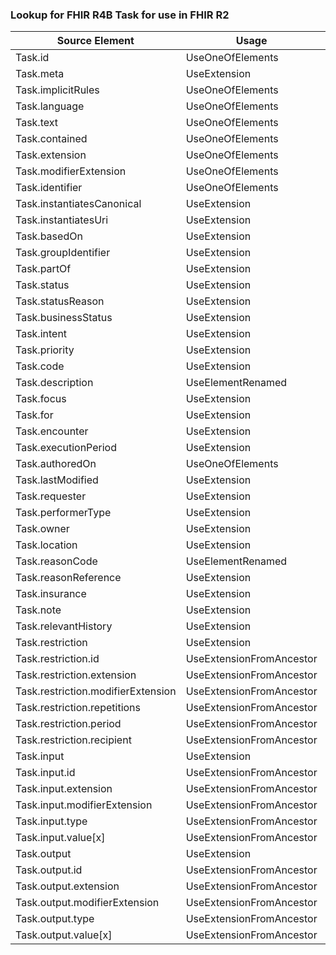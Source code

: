 ### Lookup for FHIR R4B Task for use in FHIR R2

| Source Element | Usage | Target |
| -------------- | ----- | ------ |
| Task.id | UseOneOfElements | ProcessRequest.id,ProcessResponse.id,Order.id,OrderResponse.id |
| Task.meta | UseExtension | http://hl7.org/fhir/4.3/StructureDefinition/extension-Task.meta |
| Task.implicitRules | UseOneOfElements | ProcessRequest.implicitRules,ProcessResponse.implicitRules,Order.implicitRules,OrderResponse.implicitRules |
| Task.language | UseOneOfElements | ProcessRequest.language,ProcessResponse.language,Order.language,OrderResponse.language |
| Task.text | UseOneOfElements | ProcessRequest.text,ProcessResponse.text,Order.text,OrderResponse.text |
| Task.contained | UseOneOfElements | ProcessRequest.contained,ProcessResponse.contained,Order.contained,OrderResponse.contained |
| Task.extension | UseOneOfElements | ProcessRequest.extension,ProcessResponse.extension,Order.extension,OrderResponse.extension |
| Task.modifierExtension | UseOneOfElements | ProcessRequest.modifierExtension,ProcessResponse.modifierExtension,Order.modifierExtension,OrderResponse.modifierExtension |
| Task.identifier | UseOneOfElements | ProcessRequest.identifier,ProcessResponse.identifier,Order.identifier,OrderResponse.identifier |
| Task.instantiatesCanonical | UseExtension | http://hl7.org/fhir/4.3/StructureDefinition/extension-Task.instantiatesCanonical |
| Task.instantiatesUri | UseExtension | http://hl7.org/fhir/4.3/StructureDefinition/extension-Task.instantiatesUri |
| Task.basedOn | UseExtension | http://hl7.org/fhir/4.3/StructureDefinition/extension-Task.basedOn |
| Task.groupIdentifier | UseExtension | http://hl7.org/fhir/4.3/StructureDefinition/extension-Task.groupIdentifier |
| Task.partOf | UseExtension | http://hl7.org/fhir/4.3/StructureDefinition/extension-Task.partOf |
| Task.status | UseExtension | http://hl7.org/fhir/4.3/StructureDefinition/extension-Task.status |
| Task.statusReason | UseExtension | http://hl7.org/fhir/4.3/StructureDefinition/extension-Task.statusReason |
| Task.businessStatus | UseExtension | http://hl7.org/fhir/4.3/StructureDefinition/extension-Task.businessStatus |
| Task.intent | UseExtension | http://hl7.org/fhir/4.3/StructureDefinition/extension-Task.intent |
| Task.priority | UseExtension | http://hl7.org/fhir/4.3/StructureDefinition/extension-Task.priority |
| Task.code | UseExtension | http://hl7.org/fhir/4.3/StructureDefinition/extension-Task.code |
| Task.description | UseElementRenamed | OrderResponse.description |
| Task.focus | UseExtension | http://hl7.org/fhir/4.3/StructureDefinition/extension-Task.focus |
| Task.for | UseExtension | http://hl7.org/fhir/4.3/StructureDefinition/extension-Task.for |
| Task.encounter | UseExtension | http://hl7.org/fhir/4.3/StructureDefinition/extension-Task.encounter |
| Task.executionPeriod | UseExtension | http://hl7.org/fhir/4.3/StructureDefinition/extension-Task.executionPeriod |
| Task.authoredOn | UseOneOfElements | Order.date,OrderResponse.date |
| Task.lastModified | UseExtension | http://hl7.org/fhir/4.3/StructureDefinition/extension-Task.lastModified |
| Task.requester | UseExtension | http://hl7.org/fhir/4.3/StructureDefinition/extension-Task.requester |
| Task.performerType | UseExtension | http://hl7.org/fhir/4.3/StructureDefinition/extension-Task.performerType |
| Task.owner | UseExtension | http://hl7.org/fhir/4.3/StructureDefinition/extension-Task.owner |
| Task.location | UseExtension | http://hl7.org/fhir/4.3/StructureDefinition/extension-Task.location |
| Task.reasonCode | UseElementRenamed | Order.reason[x] |
| Task.reasonReference | UseExtension | http://hl7.org/fhir/4.3/StructureDefinition/extension-Task.reasonReference |
| Task.insurance | UseExtension | http://hl7.org/fhir/4.3/StructureDefinition/extension-Task.insurance |
| Task.note | UseExtension | http://hl7.org/fhir/4.3/StructureDefinition/extension-Task.note |
| Task.relevantHistory | UseExtension | http://hl7.org/fhir/4.3/StructureDefinition/extension-Task.relevantHistory |
| Task.restriction | UseExtension | http://hl7.org/fhir/4.3/StructureDefinition/extension-Task.restriction |
| Task.restriction.id | UseExtensionFromAncestor | - |
| Task.restriction.extension | UseExtensionFromAncestor | - |
| Task.restriction.modifierExtension | UseExtensionFromAncestor | - |
| Task.restriction.repetitions | UseExtensionFromAncestor | - |
| Task.restriction.period | UseExtensionFromAncestor | - |
| Task.restriction.recipient | UseExtensionFromAncestor | - |
| Task.input | UseExtension | http://hl7.org/fhir/4.3/StructureDefinition/extension-Task.input |
| Task.input.id | UseExtensionFromAncestor | - |
| Task.input.extension | UseExtensionFromAncestor | - |
| Task.input.modifierExtension | UseExtensionFromAncestor | - |
| Task.input.type | UseExtensionFromAncestor | - |
| Task.input.value[x] | UseExtensionFromAncestor | - |
| Task.output | UseExtension | http://hl7.org/fhir/4.3/StructureDefinition/extension-Task.output |
| Task.output.id | UseExtensionFromAncestor | - |
| Task.output.extension | UseExtensionFromAncestor | - |
| Task.output.modifierExtension | UseExtensionFromAncestor | - |
| Task.output.type | UseExtensionFromAncestor | - |
| Task.output.value[x] | UseExtensionFromAncestor | - |
